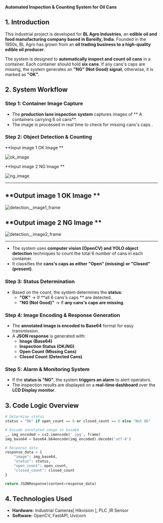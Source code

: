 **Automated Inspection & Counting System for Oil Cans**  

## **1. Introduction**  
This industrial project is developed for **BL Agro Industries**, an **edible oil and food manufacturing company based in Bareilly, India**. 
Founded in the 1950s, BL Agro has grown from an **oil trading business to a high-quality edible oil producer**.  

The system is designed to **automatically inspect and count oil cans** in a container. Each container should hold **six cans**. If any cans's caps are missing, the system generates an **"NG" (Not Good) signal**, otherwise, it is marked as **"OK"**.  

## **2. System Workflow**  

### **Step 1: Container Image Capture**  
- The **production lane inspection system** captures images of ** A containers carrying 6 oil cans**.  
- The image is processed in real time to check for missing cans's caps .  

### **Step 2: Object Detection & Counting**  
 **Input image 1 OK Image **

 
 ![ok_image](https://github.com/user-attachments/assets/0183a61a-9b3a-4488-8e7f-5b1339866fde)

 
 **Input image 2 NG Image **

 
 ![ng_image](https://github.com/user-attachments/assets/7f46fffa-755a-4efa-b5d7-13717f4413b8)

 
******************************************************************************************************************
##  **Output image 1  OK Image **


![detection__image1_frame](https://github.com/user-attachments/assets/4ce6f432-4b0f-47dc-9856-91e53cdd022c)


##  **Output image 2  NG Image **


![detection__image2_frame](https://github.com/user-attachments/assets/4c9ee09c-bad7-41d1-9521-5efb484a6bd5)


******************************************************************************************************************
 
- The system uses **computer vision (OpenCV) and YOLO object detection** techniques to count the total 6 number of cans in each container.  
- It classifies the **cans's caps as either "Open" (missing) or "Closed" (present)**.  

### **Step 3: Status Determination**  
- Based on the count, the system determines the **status**:  
  - **"OK"** → If **all 6 cans's caps ** are detected.  
  - **"NG (Not Good)"** → If **any cans's caps are missing**.  

### **Step 4: Image Encoding & Response Generation**  
- The **annotated image is encoded to Base64** format for easy transmission.  
- A **JSON response** is generated with:  
  - **Image (Base64)**  
  - **Inspection Status (OK/NG)**  
  - **Open Count (Missing Cans)**  
  - **Closed Count (Detected Cans)**  

### **Step 5: Alarm & Monitoring System**  
- If the **status is "NG"**, the system **triggers an alarm** to alert operators.  
- The inspection results are displayed on a **real-time dashboard** over the **LCD Display monitor**.  

## **3. Code Logic Overview**  
```python
# Determine status
status = "Ok" if open_count == 0 or closed_count == 6 else "Not Ok"

# Encode annotated image to base64
_, img_encoded = cv2.imencode('.jpg', frame)
img_base64 = base64.b64encode(img_encoded).decode('utf-8')

# Response data
response_data = {
    "image": img_base64,
    "status": status,
    "open_count": open_count,
    "closed_count": closed_count
}

return JSONResponse(content=response_data)
```

## **4. Technologies Used**  
- **Hardware:** Industrial Cameras[ Hikvision ], PLC ,IR Sensor
- **Software:** OpenCV, FastAPI, Uvicorn  
  
